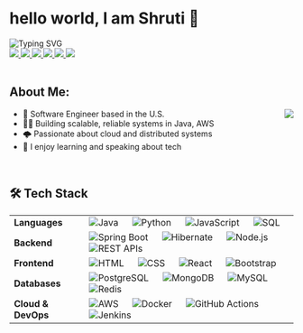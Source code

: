 <!-- Introduction -->
<h1>hello world, I am Shruti 👋</h1>

<img src="https://readme-typing-svg.demolab.com?font=Open+Sans&weight=500&size=20&duration=1000&pause=50&color=FFFFFF&width=500&height=35&lines=Software+Engineer+%F0%9F%92%BB" alt="Typing SVG" />



<br/>

<!-- Links -->
<div>
    <a href="https://your-portfolio-link.com](https://my-nextjs-app-shruti.vercel.app/">
        <img src="https://img.shields.io/badge/-Portfolio-121212?style=for-the-badge&logo=firefox&logoColor=008eb7">
    </a>
    <a href="https://www.linkedin.com/in/shruti-nagpure04/">
        <img src="https://img.shields.io/badge/-LinkedIn-blue?style=for-the-badge&logo=linkedin">
    </a>
    <a href="mailto:shruti.nagpure04@gmail.com">
        <img src="https://img.shields.io/badge/-Email-c14438?style=for-the-badge&logo=gmail&logoColor=white">
    </a>
    <a href="https://medium.com/@shruti.nagpure04">
        <img src="https://img.shields.io/badge/-Medium-12100E?style=for-the-badge&logo=medium&logoColor=white">
    </a>
    <a href="https://leetcode.com/u/Shruti_nagpure/">
        <img src="https://img.shields.io/badge/LeetCode-000000?style=for-the-badge&logo=LeetCode&logoColor=#d16c06">
    </a>
    <a href="https://github.com/shrutinag04">
        <img src="https://komarev.com/ghpvc/?username=shrutinag04&style=for-the-badge">
    </a>
</div>
<br/>

<!-- Information -->
<div>
    <h2>About Me:</h2>
    <a href="https://github.com/your-github-id">
        <img align="right" src="https://github-stats-alpha.vercel.app/api?username=your-github-id&cc=22272e&tc=37BCF6&ic=fff&bc=0000">
    </a>
    <ul>
        <li>💼 Software Engineer based in the U.S.</li>
        <li>👩‍💻 Building scalable, reliable systems in Java, AWS</li>
        <li>🌩️ Passionate about cloud and distributed systems</li>
        <li>📝 I enjoy learning and speaking about tech</li>
    </ul>
</div>
<br/>

<!-- Tech Stack -->
<div>
    <h2>🛠 Tech Stack</h2>
    <table>
        <tr>
            <td><strong>Languages</strong></td>
            <td>
                <img alt="Java" src="https://img.shields.io/badge/Java-ED8B00?style=flat&logo=openjdk&logoColor=white"/>
                &emsp;
                <img alt="Python" src="https://img.shields.io/badge/Python-3670A0?style=flat&logo=python&logoColor=ffdd54"/>
                &emsp;
                <img alt="JavaScript" src="https://img.shields.io/badge/JavaScript-323330?style=flat&logo=javascript&logoColor=F7DF1E"/>
                &emsp;
                <img alt="SQL" src="https://img.shields.io/badge/SQL-4479A1?style=flat&logo=postgresql&logoColor=white"/>
            </td>
        </tr>
        <tr>
            <td><strong>Backend</strong></td>
            <td>
                <img alt="Spring Boot" src="https://img.shields.io/badge/Spring%20Boot-6DB33F?style=flat&logo=springboot&logoColor=white"/>
                &emsp;
                <img alt="Hibernate" src="https://img.shields.io/badge/Hibernate-59666C?style=flat&logo=hibernate&logoColor=white"/>
                &emsp;
                <img alt="Node.js" src="https://img.shields.io/badge/Node.js-43853D?style=flat&logo=node.js&logoColor=white"/>
                &emsp;
                <img alt="REST APIs" src="https://img.shields.io/badge/REST%20API-02569B?style=flat&logo=swagger&logoColor=white"/>
            </td>
        </tr>
        <tr>
            <td><strong>Frontend</strong></td>
            <td>
                <img alt="HTML" src="https://img.shields.io/badge/HTML-E44D26?style=flat&logo=html5&logoColor=white"/>
                &emsp;
                <img alt="CSS" src="https://img.shields.io/badge/CSS-264de4?style=flat&logo=css3&logoColor=white"/>
                &emsp;
                <img alt="React" src="https://img.shields.io/badge/React-20232A?style=flat&logo=react&logoColor=61DAFB"/>
                &emsp;
                <img alt="Bootstrap" src="https://img.shields.io/badge/Bootstrap-%238511FA.svg?style=flat&logo=bootstrap&logoColor=white"/>
            </td>
        </tr>
        <tr>
            <td><strong>Databases</strong></td>
            <td>
                <img alt="PostgreSQL" src="https://img.shields.io/badge/PostgreSQL-336791?style=flat&logo=postgresql&logoColor=white"/>
                &emsp;
                <img alt="MongoDB" src="https://img.shields.io/badge/MongoDB-4EA94B?style=flat&logo=mongodb&logoColor=white"/>
                &emsp;
                <img alt="MySQL" src="https://img.shields.io/badge/MySQL-00000F?style=flat&logo=mysql&logoColor=white"/>
                &emsp;
                <img alt="Redis" src="https://img.shields.io/badge/Redis-%23DD0031.svg?style=flat&logo=redis&logoColor=white"/>
            </td>
        </tr>
        <tr>
            <td><strong>Cloud & DevOps</strong></td>
            <td>
                <img alt="AWS" src="https://img.shields.io/badge/AWS-FF9900?style=flat&logo=amazonaws&logoColor=white"/>
                &emsp;
                <img alt="Docker" src="https://img.shields.io/badge/Docker-2496ED?style=flat&logo=docker&logoColor=white"/>
                &emsp;
                <img alt="GitHub Actions" src="https://img.shields.io/badge/GitHub%20Actions-2088FF?style=flat&logo=githubactions&logoColor=white"/>
                &emsp;
                <img alt="Jenkins" src="https://img.shields.io/badge/Jenkins-D24939?style=flat&logo=jenkins&logoColor=white"/>
            </td>
        </tr>
    </table>
</div>
